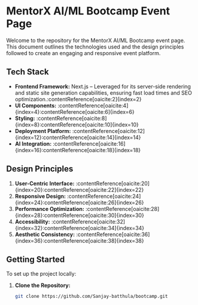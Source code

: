# MentorX AI/ML Bootcamp Event Page

Welcome to the repository for the MentorX AI/ML Bootcamp event page. This document outlines the technologies used and the design principles followed to create an engaging and responsive event platform.

## Tech Stack

- **Frontend Framework:** Next.js – Leveraged for its server-side rendering and static site generation capabilities, ensuring fast load times and SEO optimization.:contentReference[oaicite:2]{index=2}
- **UI Components:** :contentReference[oaicite:4]{index=4}:contentReference[oaicite:6]{index=6}
- **Styling:** :contentReference[oaicite:8]{index=8}:contentReference[oaicite:10]{index=10}
- **Deployment Platform:** :contentReference[oaicite:12]{index=12}:contentReference[oaicite:14]{index=14}
- **AI Integration:** :contentReference[oaicite:16]{index=16}:contentReference[oaicite:18]{index=18}

## Design Principles

1. **User-Centric Interface:** :contentReference[oaicite:20]{index=20}:contentReference[oaicite:22]{index=22}
2. **Responsive Design:** :contentReference[oaicite:24]{index=24}:contentReference[oaicite:26]{index=26}
3. **Performance Optimization:** :contentReference[oaicite:28]{index=28}:contentReference[oaicite:30]{index=30}
4. **Accessibility:** :contentReference[oaicite:32]{index=32}:contentReference[oaicite:34]{index=34}
5. **Aesthetic Consistency:** :contentReference[oaicite:36]{index=36}:contentReference[oaicite:38]{index=38}

## Getting Started

To set up the project locally:

1. **Clone the Repository:**
   ```bash
   git clone https://github.com/Sanjay-batthula/bootcamp.git

